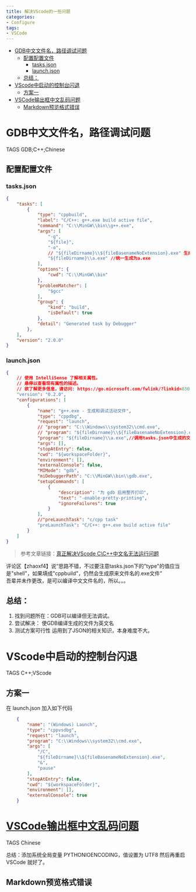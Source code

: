 ```yaml
---
title: 解决VScode的一些问题
categories:
- Configure
tags:
- VSCode
---
```



<!-- TOC -->

- [GDB中文文件名，路径调试问题](#gdb中文文件名路径调试问题)
  - [配置配置文件](#配置配置文件)
    - [tasks.json](#tasksjson)
    - [launch.json](#launchjson)
  - [总结：](#总结)
- [VScode中启动的控制台闪退](#vscode中启动的控制台闪退)
  - [方案一](#方案一)
- [VSCode输出框中文乱码问题](#vscode输出框中文乱码问题)
  - [Markdown预览格式错误](#markdown预览格式错误)

<!-- /TOC -->

# GDB中文文件名，路径调试问题

TAGS GDB;C++;Chinese 

## 配置配置文件  
### tasks.json
``` json
{
    "tasks": [
        {
            "type": "cppbuild",
            "label": "C/C++: g++.exe build active file",
            "command": "C:\\MinGW\\bin\\g++.exe",
            "args": [
                "-g",
                "${file}",
                "-o",
                // "${fileDirname}\\${fileBasenameNoExtension}.exe" 生成一个与源文件文件名相同的.exe文件
                "${fileDirname}\\a.exe" //统一生成为a.exe
            ],
            "options": {
                "cwd": "C:\\MinGW\\bin"
            },
            "problemMatcher": [
                "$gcc"
            ],
            "group": {
                "kind": "build",
                "isDefault": true
            },
            "detail": "Generated task by Debugger"
        },
    ],
    "version": "2.0.0"
}
```
### launch.json
``` json
{
    // 使用 IntelliSense 了解相关属性。 
    // 悬停以查看现有属性的描述。
    // 欲了解更多信息，请访问: https://go.microsoft.com/fwlink/?linkid=830387
    "version": "0.2.0",
    "configurations": [
        {
            "name": "g++.exe - 生成和调试活动文件",
            "type": "cppdbg",
            "request": "launch",
            // "program": "C:\\Windows\\system32\\cmd.exe", 
            // "program": "${fileDirname}\\${fileBasenameNoExtension}.exe",
            "program": "${fileDirname}\\a.exe",//调用tasks.json中生成的文件
            "args": [],
            "stopAtEntry": false,
            "cwd": "${workspaceFolder}",
            "environment": [],
            "externalConsole": false,
            "MIMode": "gdb",
            "miDebuggerPath": "C:\\MinGW\\bin\\gdb.exe",
            "setupCommands": [
                {
                    "description": "为 gdb 启用整齐打印",
                    "text": "-enable-pretty-printing",
                    "ignoreFailures": true
                }
            ],
            //"preLaunchTask": "c/cpp task"
            "preLaunchTask": "C/C++: g++.exe build active file"
        }
    ]
}
```

> 参考文章链接：[真正解决VScode C\C++中文名无法运行问题](https://blog.csdn.net/qq_51380768/article/details/111479548) 
  
评论区【zhaoxf4】说“思路不错，不过要注意tasks.json下的"type"的值应当是"shell"，如果填成"cppbuild"，仍然会生成原来文件名的.exe文件”  
吾辈并未作更改，是可以编译中文文件名的，所以。。。

## 总结：
1. 找到问题所在：GDB可以编译但无法调试。
2. 尝试解决： 使GDB编译生成的文件为英文名
3. 测试方案可行性
运用到了JSON的相关知识，本身难度不大。


# VScode中启动的控制台闪退

TAGS C++;VScode

## 方案一
在 launch.json 加入如下代码
``` json
    {
        "name": "(Windows) Launch",
        "type": "cppvsdbg",
        "request": "launch",
        "program": "C:\\Windows\\system32\\cmd.exe",
        "args": [
            "/C",
            "${fileDirname}\\${fileBasenameNoExtension}.exe",
            "&",
            "pause"
        ],
        "stopAtEntry": false,
        "cwd": "${workspaceFolder}",
        "environment": [],
        "externalConsole": true
    }
```


# [VSCode输出框中文乱码问题](https://blog.csdn.net/a19990412/article/details/90270814)  

TAGS Chinese

总结：添加系统全局变量 PYTHONIOENCODING，值设置为 UTF8 然后再重启 VSCode 就好了。


## Markdown预览格式错误


